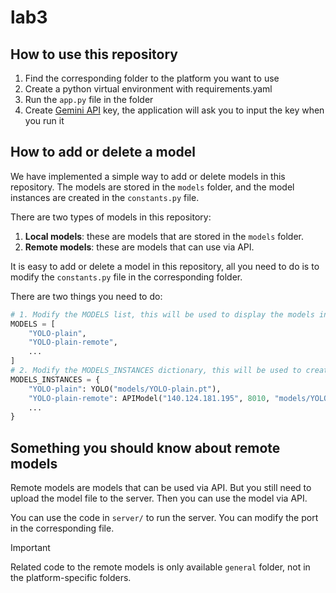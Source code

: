 # lab3

## How to use this repository

1. Find the corresponding folder to the platform you want to use
2. Create a python virtual environment with requirements.yaml
3. Run the `app.py` file in the folder
4. Create [Gemini API](aistudio.google.com) key, the application will ask you to input the key when you run it

## How to add or delete a model

We have implemented a simple way to add or delete models in this repository. The models are stored in the `models` folder, and the model instances are created in the `constants.py` file.

There are two types of models in this repository:

1. **Local models**: these are models that are stored in the `models` folder.
2. **Remote models**: these are models that can use via API.

It is easy to add or delete a model in this repository, all you need to do is to modify the `constants.py` file in the corresponding folder.

There are two things you need to do:
```python
# 1. Modify the MODELS list, this will be used to display the models in the UI.
MODELS = [
    "YOLO-plain",
    "YOLO-plain-remote",
    ...
]
# 2. Modify the MODELS_INSTANCES dictionary, this will be used to create the model instances.
MODELS_INSTANCES = {
    "YOLO-plain": YOLO("models/YOLO-plain.pt"),
    "YOLO-plain-remote": APIModel("140.124.181.195", 8010, "models/YOLO-plain.pt"),
    ...
}
```

## Something you should know about remote models

Remote models are models that can be used via API. But you still need to upload the model file to the server. Then you can use the model via API.

You can use the code in `server/` to run the server. You can modify the port in the corresponding file.

> [!IMPORTANT]
> Related code to the remote models is only available `general` folder, not in the platform-specific folders.
